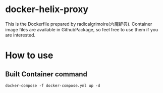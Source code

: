 # docker-helix-proxy

This is the Dockerfile prepared by radicalgrimoire(六魔辞典).
Container image files are available in GithubPackage, so feel free to use them if you are interested.

# How to use

## Built Container command

```
docker-compose -f docker-compose.yml up -d
```


